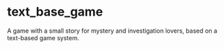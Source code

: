 # text_base_game
A game with a small story for mystery and investigation lovers, based on a text-based game system.
